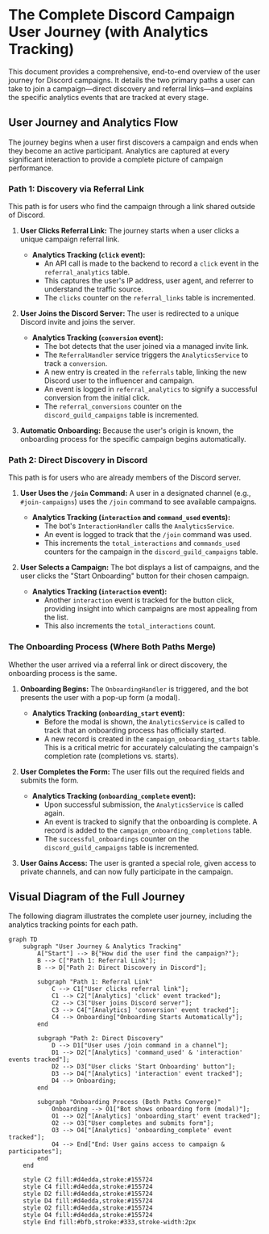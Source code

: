 # The Complete Discord Campaign User Journey (with Analytics Tracking)

This document provides a comprehensive, end-to-end overview of the user journey for Discord campaigns. It details the two primary paths a user can take to join a campaign—direct discovery and referral links—and explains the specific analytics events that are tracked at every stage.

## User Journey and Analytics Flow

The journey begins when a user first discovers a campaign and ends when they become an active participant. Analytics are captured at every significant interaction to provide a complete picture of campaign performance.

### Path 1: Discovery via Referral Link

This path is for users who find the campaign through a link shared outside of Discord.

1.  **User Clicks Referral Link:** The journey starts when a user clicks a unique campaign referral link.
    *   **Analytics Tracking (`click` event):**
        *   An API call is made to the backend to record a `click` event in the `referral_analytics` table.
        *   This captures the user's IP address, user agent, and referrer to understand the traffic source.
        *   The `clicks` counter on the `referral_links` table is incremented.

2.  **User Joins the Discord Server:** The user is redirected to a unique Discord invite and joins the server.
    *   **Analytics Tracking (`conversion` event):**
        *   The bot detects that the user joined via a managed invite link.
        *   The `ReferralHandler` service triggers the `AnalyticsService` to track a `conversion`.
        *   A new entry is created in the `referrals` table, linking the new Discord user to the influencer and campaign.
        *   An event is logged in `referral_analytics` to signify a successful conversion from the initial click.
        *   The `referral_conversions` counter on the `discord_guild_campaigns` table is incremented.

3.  **Automatic Onboarding:** Because the user's origin is known, the onboarding process for the specific campaign begins automatically.

### Path 2: Direct Discovery in Discord

This path is for users who are already members of the Discord server.

1.  **User Uses the `/join` Command:** A user in a designated channel (e.g., `#join-campaigns`) uses the `/join` command to see available campaigns.
    *   **Analytics Tracking (`interaction` and `command_used` events):**
        *   The bot's `InteractionHandler` calls the `AnalyticsService`.
        *   An event is logged to track that the `/join` command was used.
        *   This increments the `total_interactions` and `commands_used` counters for the campaign in the `discord_guild_campaigns` table.

2.  **User Selects a Campaign:** The bot displays a list of campaigns, and the user clicks the "Start Onboarding" button for their chosen campaign.
    *   **Analytics Tracking (`interaction` event):**
        *   Another `interaction` event is tracked for the button click, providing insight into which campaigns are most appealing from the list.
        *   This also increments the `total_interactions` count.

### The Onboarding Process (Where Both Paths Merge)

Whether the user arrived via a referral link or direct discovery, the onboarding process is the same.

1.  **Onboarding Begins:** The `OnboardingHandler` is triggered, and the bot presents the user with a pop-up form (a modal).
    *   **Analytics Tracking (`onboarding_start` event):**
        *   Before the modal is shown, the `AnalyticsService` is called to track that an onboarding process has officially started.
        *   A new record is created in the `campaign_onboarding_starts` table. This is a critical metric for accurately calculating the campaign's completion rate (completions vs. starts).

2.  **User Completes the Form:** The user fills out the required fields and submits the form.
    *   **Analytics Tracking (`onboarding_complete` event):**
        *   Upon successful submission, the `AnalyticsService` is called again.
        *   An event is tracked to signify that the onboarding is complete. A record is added to the `campaign_onboarding_completions` table.
        *   The `successful_onboardings` counter on the `discord_guild_campaigns` table is incremented.

3.  **User Gains Access:** The user is granted a special role, given access to private channels, and can now fully participate in the campaign.

## Visual Diagram of the Full Journey

The following diagram illustrates the complete user journey, including the analytics tracking points for each path.

```mermaid
graph TD
    subgraph "User Journey & Analytics Tracking"
        A["Start"] --> B{"How did the user find the campaign?"};
        B --> C["Path 1: Referral Link"];
        B --> D["Path 2: Direct Discovery in Discord"];

        subgraph "Path 1: Referral Link"
            C --> C1["User clicks referral link"];
            C1 --> C2["[Analytics] 'click' event tracked"];
            C2 --> C3["User joins Discord server"];
            C3 --> C4["[Analytics] 'conversion' event tracked"];
            C4 --> Onboarding["Onboarding Starts Automatically"];
        end

        subgraph "Path 2: Direct Discovery"
            D --> D1["User uses /join command in a channel"];
            D1 --> D2["[Analytics] 'command_used' & 'interaction' events tracked"];
            D2 --> D3["User clicks 'Start Onboarding' button"];
            D3 --> D4["[Analytics] 'interaction' event tracked"];
            D4 --> Onboarding;
        end

        subgraph "Onboarding Process (Both Paths Converge)"
            Onboarding --> O1["Bot shows onboarding form (modal)"];
            O1 --> O2["[Analytics] 'onboarding_start' event tracked"];
            O2 --> O3["User completes and submits form"];
            O3 --> O4["[Analytics] 'onboarding_complete' event tracked"];
            O4 --> End["End: User gains access to campaign & participates"];
        end
    end

    style C2 fill:#d4edda,stroke:#155724
    style C4 fill:#d4edda,stroke:#155724
    style D2 fill:#d4edda,stroke:#155724
    style D4 fill:#d4edda,stroke:#155724
    style O2 fill:#d4edda,stroke:#155724
    style O4 fill:#d4edda,stroke:#155724
    style End fill:#bfb,stroke:#333,stroke-width:2px
``` 